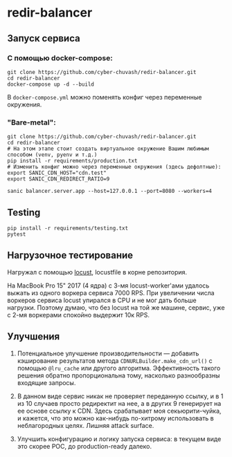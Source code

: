 # redir-balancer

## Запуск сервиса

### С помощью docker-compose:
```shell
git clone https://github.com/cyber-chuvash/redir-balancer.git
cd redir-balancer
docker-compose up -d --build
```
В `docker-compose.yml` можно поменять конфиг через переменные окружения. 

### "Bare-metal":
```shell
git clone https://github.com/cyber-chuvash/redir-balancer.git
cd redir-balancer
# На этом этапе стоит создать виртуальное окружение Вашим любимым способом (venv, pyenv и т.д.)
pip install -r requirements/production.txt
# Изменить конфиг можно через переменные окружения (здесь дефолтные):
export SANIC_CDN_HOST="cdn.test"
export SANIC_CDN_REDIRECT_RATIO=9

sanic balancer.server.app --host=127.0.0.1 --port=8080 --workers=4
```


## Testing
```shell
pip install -r requirements/testing.txt
pytest
```

## Нагрузочное тестирование
Нагружал с помощью [locust](https://github.com/locustio/locust), locustfile в корне репозитория.

На MacBook Pro 15" 2017 (4 ядра) с 3-мя locust-worker'ами удалось выжать из одного воркера сервиса 7000 RPS.
При увеличении числа воркеров сервиса locust упирался в CPU и не мог дать больше нагрузки. 
Поэтому думаю, что без locust на той же машине, сервис, уже с 2-мя воркерами спокойно выдержит 10к RPS.  


## Улучшения
1. Потенциальное улучшение производительности — добавить кэширование результатов метода `CDNURLBuilder.make_cdn_url()` с помощью `@lru_cache` или другого алгоритма.
   Эффективность такого решения обратно пропорциональна тому, насколько разнообразны входящие запросы.

2. В данном виде сервис никак не проверяет переданную ссылку, и в 1 из 10 случаев просто редиректит на нее,
   а в других 9 генерирует на ее основе ссылку к CDN. Здесь срабатывает моя секьюрити-чуйка, 
   и кажется, что это можно как-нибудь по-хитрому использовать в неблагородных целях. Лишняя attack surface.

3. Улучшить конфигурацию и логику запуска сервиса: в текущем виде это скорее POC, до production-ready далеко.
